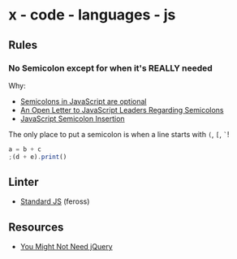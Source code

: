 # x - code - languages - js

## Rules

### **No Semicolon** except for when it's REALLY needed

Why:

*   [Semicolons in JavaScript are optional](http://mislav.net/2010/05/semicolons/)
*   [An Open Letter to JavaScript Leaders Regarding Semicolons](http://blog.izs.me/post/2353458699/an-open-letter-to-javascript-leaders-regarding)
*   [JavaScript Semicolon Insertion](http://inimino.org/~inimino/blog/javascript_semicolons)

The only place to put a semicolon is when a line starts with `(`, `[`, `` ` ``!

```js
a = b + c
;(d + e).print()
```

## Linter

*   [Standard JS](http://standardjs.com/) (feross)

## Resources

*   [You Might Not Need jQuery](http://youmightnotneedjquery.com/)
